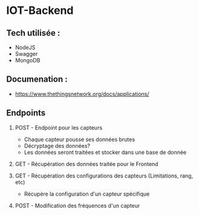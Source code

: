 # IOT-Backend

## Tech utilisée : 
* NodeJS
* Swagger
* MongoDB

## Documenation : 
* https://www.thethingsnetwork.org/docs/applications/

## Endpoints
1. POST - Endpoint pour les capteurs
    * Chaque capteur pousse ses données brutes
    * Décryptage des données?
    * Les données seront traitées et stocker dans une base de donnée

2. GET - Récupération des données traitée pour le Frontend

3. GET - Récupération des configurations des capteurs (Limitations, rang, etc)
    * Récupère la configuration d'un capteur spécifique

4. POST - Modification des fréquences d'un capteur

